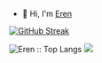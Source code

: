 - 👋 Hi, I'm [Eren](https://t.me/eren24r)

[![GitHub Streak](https://streak-stats.demolab.com?user=Kuchizu&theme=tokyonight&hide_border=true)](https://git.io/streak-stats)

<img src="https://github-readme-stats.vercel.app/api/top-langs/?username=eren24r&langs_count=10&theme=tokyonight&layout=compact&title_color=fff&icon_color=79ff97&text_color=9f9f9f&bg_color=151515" alt="Eren :: Top Langs" />
<img src="http://github-profile-summary-cards.vercel.app/api/cards/profile-details?username=eren24r&theme=2077"</p>
